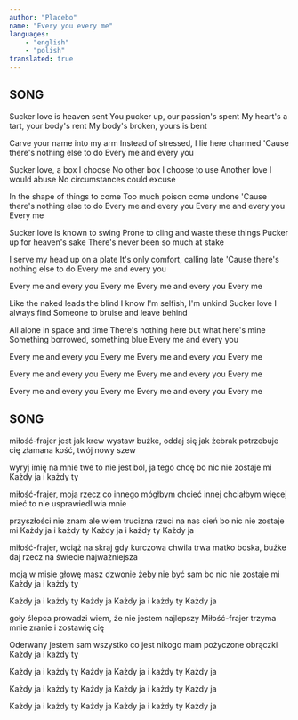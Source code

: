 ```yaml
---
author: "Placebo"
name: "Every you every me"
languages: 
    - "english"
    - "polish"
translated: true
---
```

## SONG
Sucker love is heaven sent
You pucker up, our passion's spent
My heart's a tart, your body's rent
My body's broken, yours is bent

Carve your name into my arm
Instead of stressed, I lie here charmed
'Cause there's nothing else to do
Every me and every you

Sucker love, a box I choose
No other box I choose to use
Another love I would abuse
No circumstances could excuse

In the shape of things to come
Too much poison come undone
'Cause there's nothing else to do
Every me and every you
Every me and every you
Every me

Sucker love is known to swing
Prone to cling and waste these things
Pucker up for heaven's sake
There's never been so much at stake

I serve my head up on a plate
It's only comfort, calling late
'Cause there's nothing else to do
Every me and every you

Every me and every you
Every me
Every me and every you
Every me

Like the naked leads the blind
I know I'm selfish, I'm unkind
Sucker love I always find
Someone to bruise and leave behind

All alone in space and time
There's nothing here but what here's mine
Something borrowed, something blue
Every me and every you

Every me and every you
Every me
Every me and every you
Every me

Every me and every you
Every me
Every me and every you
Every me

Every me and every you
Every me
Every me and every you
Every me
## SONG
miłość-frajer jest jak krew
wystaw buźke, oddaj się
jak żebrak potrzebuje cię
złamana kość, twój nowy szew

wyryj imię na mnie twe
to nie jest ból, ja tego chcę
bo nic nie zostaje mi
Każdy ja i każdy ty

miłość-frajer, moja rzecz
co innego mógłbym chcieć
innej chciałbym więcej mieć
to nie usprawiedliwia mnie

przyszłości nie znam ale wiem
trucizna rzuci na nas cień
bo nic nie zostaje mi
Każdy ja i każdy ty
Każdy ja i każdy ty
Każdy ja

miłość-frajer, wciąż na skraj
gdy kurczowa chwila trwa
matko boska, buźke daj
rzecz na świecie najważniejsza

moją w misie głowę masz
dzwonie żeby nie być sam
bo nic nie zostaje mi
Każdy ja i każdy ty

Każdy ja i każdy ty
Każdy ja
Każdy ja i każdy ty
Każdy ja

goły ślepca prowadzi
wiem, że nie jestem najlepszy
Miłość-frajer trzyma mnie
zranie i zostawię cię

Oderwany jestem sam
wszystko co jest nikogo mam
pożyczone obrączki
Każdy ja i każdy ty

Każdy ja i każdy ty
Każdy ja
Każdy ja i każdy ty
Każdy ja

Każdy ja i każdy ty
Każdy ja
Każdy ja i każdy ty
Każdy ja

Każdy ja i każdy ty
Każdy ja
Każdy ja i każdy ty
Każdy ja